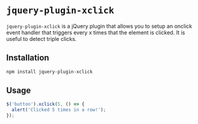 # `jquery-plugin-xclick`

`jquery-plugin-xclick` is a jQuery plugin that allows you to setup an onclick event handler that triggers every x times that the element is clicked. It is useful to detect triple clicks.

## Installation

```sh
npm install jquery-plugin-xclick
```

## Usage

```js
$('button').xclick(5, () => {
  alert('Clicked 5 times in a row!');
});
```
